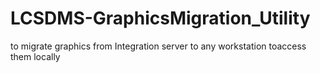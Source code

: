 # LCSDMS-GraphicsMigration_Utility
 to migrate graphics from Integration server to any workstation toaccess them locally
